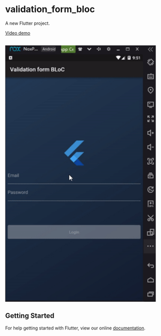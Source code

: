 # validation_form_bloc

A new Flutter project.

[Video demo](https://www.youtube.com/watch?v=i5gS2BToNZs&feature=youtu.be)

<br>

<img src="screenshots/demo.gif" width="480" alt="Cannot load image"/>

## Getting Started

For help getting started with Flutter, view our online
[documentation](https://flutter.io/).

